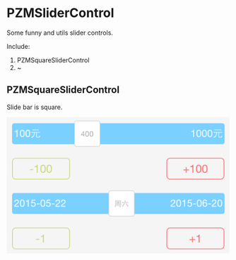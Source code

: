 # PZMSliderControl

Some funny and utils slider controls.

Include:

1. PZMSquareSliderControl
2. ~

## PZMSquareSliderControl

Slide bar is square.

![pic01](README_RES/Screenshot01.png)

